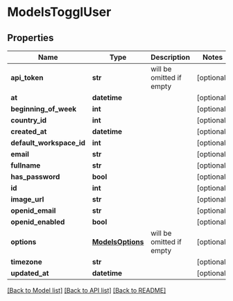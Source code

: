 # ModelsTogglUser

## Properties

Name | Type | Description | Notes
------------ | ------------- | ------------- | -------------
**api_token** | **str** | will be omitted if empty | [optional] 
**at** | **datetime** |  | [optional] 
**beginning_of_week** | **int** |  | [optional] 
**country_id** | **int** |  | [optional] 
**created_at** | **datetime** |  | [optional] 
**default_workspace_id** | **int** |  | [optional] 
**email** | **str** |  | [optional] 
**fullname** | **str** |  | [optional] 
**has_password** | **bool** |  | [optional] 
**id** | **int** |  | [optional] 
**image_url** | **str** |  | [optional] 
**openid_email** | **str** |  | [optional] 
**openid_enabled** | **bool** |  | [optional] 
**options** | [**ModelsOptions**](ModelsOptions.md) | will be omitted if empty | [optional] 
**timezone** | **str** |  | [optional] 
**updated_at** | **datetime** |  | [optional] 

[[Back to Model list]](../README.md#documentation-for-models) [[Back to API list]](../README.md#documentation-for-api-endpoints) [[Back to README]](../README.md)


